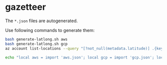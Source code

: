 # gazetteer

The `*.json` files are autogenerated.

Use following commands to generate them:
```bash
bash generate-latlong.sh aws
bash generate-latlong.sh gcp
az account list-locations --query "[?not_null(metadata.latitude)] .{key:name, name:regionalDisplayName, provider: 'azure', latitude:metadata.latitude, longitude:metadata.longitude} " | jq  '.[].latitude |= tonumber | .[].longitude |= tonumber' > azure.json

echo "local aws = import 'aws.json'; local gcp = import 'gcp.json'; local azure = import 'azure.json'; local oracle = import 'oracle.json'; aws + gcp + azure + oracle" | jsonnet - > cloud-regions.json
```
